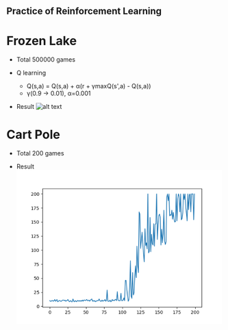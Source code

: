 ## Practice of Reinforcement Learning

# Frozen Lake
- Total 500000 games
- Q learning
    - Q(s,a) = Q(s,a) + α(r + γmaxQ(s',a) - Q(s,a))
    - γ(0.9 -> 0.01), α=0.001

- Result
![alt text](https://github.com/tomohisakk/Frozen_lake/blob/main/img/result_froen_lake.png)


# Cart Pole
- Total 200 games

- Result
![alt text](https://github.com/tomohisakk/Atari_env/blob/main/img/result_cart_pole.png)
